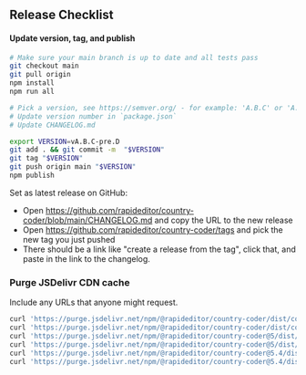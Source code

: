 ## Release Checklist

#### Update version, tag, and publish

```bash
# Make sure your main branch is up to date and all tests pass
git checkout main
git pull origin
npm install
npm run all

# Pick a version, see https://semver.org/ - for example: 'A.B.C' or 'A.B.C-pre.D'
# Update version number in `package.json`
# Update CHANGELOG.md

export VERSION=vA.B.C-pre.D
git add . && git commit -m  "$VERSION"
git tag "$VERSION"
git push origin main "$VERSION"
npm publish
```

Set as latest release on GitHub:
- Open https://github.com/rapideditor/country-coder/blob/main/CHANGELOG.md and copy the URL to the new release
- Open https://github.com/rapideditor/country-coder/tags and pick the new tag you just pushed
- There should be a link like "create a release from the tag", click that, and paste in the link to the changelog.


### Purge JSDelivr CDN cache
Include any URLs that anyone might request.

```bash
curl 'https://purge.jsdelivr.net/npm/@rapideditor/country-coder/dist/country-coder.iife.js'
curl 'https://purge.jsdelivr.net/npm/@rapideditor/country-coder/dist/country-coder.iife.min.js'
curl 'https://purge.jsdelivr.net/npm/@rapideditor/country-coder@5/dist/country-coder.iife.js'
curl 'https://purge.jsdelivr.net/npm/@rapideditor/country-coder@5/dist/country-coder.iife.min.js'
curl 'https://purge.jsdelivr.net/npm/@rapideditor/country-coder@5.4/dist/country-coder.iife.js'
curl 'https://purge.jsdelivr.net/npm/@rapideditor/country-coder@5.4/dist/country-coder.iife.min.js'
```
